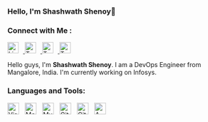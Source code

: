 ### Hello, I'm Shashwath Shenoy👋

<!--
**shashshenoy/shashshenoy** is a ✨ _special_ ✨ repository because its `README.md` (this file) appears on your GitHub profile.

Here are some ideas to get you started:

- 🔭 I’m currently working on ...
- 🌱 I’m currently learning ...
- 👯 I’m looking to collaborate on ...
- 🤔 I’m looking for help with ...
- 💬 Ask me about ...
- 📫 How to reach me: ...
- 😄 Pronouns: ...
- ⚡ Fun fact: ...
-->
### Connect with Me :

  <a href="https://www.linkedin.com/in/shashwath-shenoy-m-a47948202/" target="_blank">
    <img src="https://upload.wikimedia.org/wikipedia/commons/thumb/c/ca/LinkedIn_logo_initials.png/960px-LinkedIn_logo_initials.png" alt="LinkedIn" width="25" style="padding-right:10px;">
  </a>									

  <a href="https://twitter.com/shashshenoy27" target="_blank">
    <img src="https://encrypted-tbn0.gstatic.com/images?q=tbn:ANd9GcSmTwnA_cbtpvYtWYfPtisBpkedtXxX0Xy6fQ&s" alt="Twitter" width="25" style="padding-right:10px;">
  </a>

  <a href="https://www.instagram.com/shashshenoy27/" target="_blank">
    <img src="https://i.pinimg.com/736x/21/d6/7f/21d67f1d6b3be5bb2e39395311c77fc6.jpg" alt="Twitter" width="25" style="padding-right:10px;">
  </a>

  <a href="https://github.com/shashshenoy" target="_blank">
    <img src="https://gyazo.com/85e7ce9196ae635161fec921602903a7/max_size/1000" alt="Twitter" width="25" style="padding-right:10px;">
  </a>







Hello guys, I'm **Shashwath Shenoy**. I am a DevOps Engineer from Mangalore, India.
I'm currently working on Infosys.

### Languages and Tools:

<img align="left" alt="Visual Studio Code" width="26px" src="https://cdn.jsdelivr.net/gh/devicons/devicon/icons/vscode/vscode-original.svg" style="padding-right:10px;" />
<img align="left" alt="MongoDB" width="26px" src="https://cdn.jsdelivr.net/gh/devicons/devicon/icons/mongodb/mongodb-original.svg" style="padding-right:10px;" />
<img align="left" alt="MySQL" width="26px" src="https://cdn.jsdelivr.net/gh/devicons/devicon/icons/mysql/mysql-original.svg" style="padding-right:10px;" />
<img align="left" alt="Git" width="26px" src="https://cdn.jsdelivr.net/gh/devicons/devicon/icons/git/git-original.svg" style="padding-right:10px;" />
<img align="left" alt="GitHub" width="26px" src="https://user-images.githubusercontent.com/3369400/139447912-e0f43f33-6d9f-45f8-be46-2df5bbc91289.png" style="padding-right:10px;" />
<img align="left" alt="AWS" width="26px" src="https://dxc.scene7.com/is/image/dxc/AWS_logo-1050x1050?qlt=90&wid=1200&ts=1748557242421&$square_desktop$&dpr=off" style="padding-right:10px;" />
